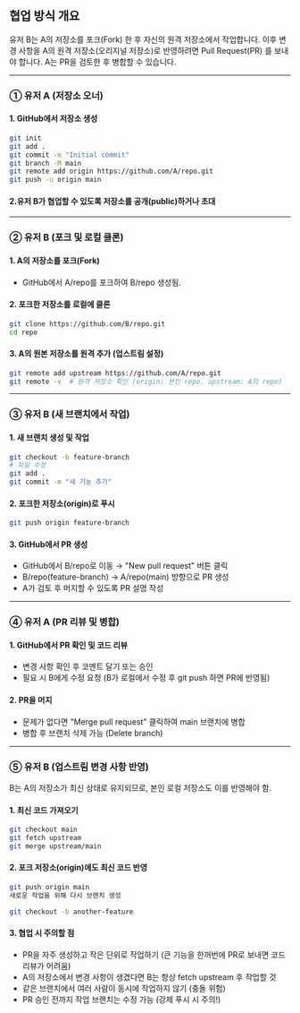 ## 협업 방식 개요
유저 B는 A의 저장소를 포크(Fork) 한 후 자신의 원격 저장소에서 작업합니다. 이후 변경 사항을 A의 원격 저장소(오리지널 저장소)로 반영하려면 Pull Request(PR) 를 보내야 합니다.
A는 PR을 검토한 후 병합할 수 있습니다.

---
### ① 유저 A (저장소 오너)
#### 1. GitHub에서 저장소 생성

``` sh
git init
git add .
git commit -m "Initial commit"
git branch -M main
git remote add origin https://github.com/A/repo.git
git push -u origin main
```

#### 2.유저 B가 협업할 수 있도록 저장소를 공개(public)하거나 초대

---

### ② 유저 B (포크 및 로컬 클론)
#### 1. A의 저장소를 포크(Fork)

* GitHub에서 A/repo를 포크하여 B/repo 생성됨.
#### 2. 포크한 저장소를 로컬에 클론

``` sh
git clone https://github.com/B/repo.git
cd repo
```
#### 3. A의 원본 저장소를 원격 추가 (업스트림 설정)

``` sh
git remote add upstream https://github.com/A/repo.git
git remote -v  # 원격 저장소 확인 (origin: 본인 repo, upstream: A의 repo)
```
---
### ③ 유저 B (새 브랜치에서 작업)
#### 1. 새 브랜치 생성 및 작업

``` sh
git checkout -b feature-branch
# 파일 수정
git add .
git commit -m "새 기능 추가"
```
#### 2. 포크한 저장소(origin)로 푸시

``` sh
git push origin feature-branch
```
#### 3. GitHub에서 PR 생성

* GitHub에서 B/repo로 이동 → "New pull request" 버튼 클릭
* B/repo(feature-branch) → A/repo(main) 방향으로 PR 생성
* A가 검토 후 머지할 수 있도록 PR 설명 작성
----
### ④ 유저 A (PR 리뷰 및 병합)
#### 1. GitHub에서 PR 확인 및 코드 리뷰

* 변경 사항 확인 후 코멘트 달기 또는 승인
* 필요 시 B에게 수정 요청 (B가 로컬에서 수정 후 git push 하면 PR에 반영됨)

#### 2. PR을 머지

* 문제가 없다면 "Merge pull request" 클릭하여 main 브랜치에 병합
* 병합 후 브랜치 삭제 가능 (Delete branch)

---

### ⑤ 유저 B (업스트림 변경 사항 반영)
B는 A의 저장소가 최신 상태로 유지되므로, 본인 로컬 저장소도 이를 반영해야 함.

#### 1. 최신 코드 가져오기

``` sh
git checkout main
git fetch upstream
git merge upstream/main
```

#### 2. 포크 저장소(origin)에도 최신 코드 반영

```sh
git push origin main
새로운 작업을 위해 다시 브랜치 생성
```

``` sh
git checkout -b another-feature
```

#### 3. 협업 시 주의할 점
* PR을 자주 생성하고 작은 단위로 작업하기 (큰 기능을 한꺼번에 PR로 보내면 코드 리뷰가 어려움)
* A의 저장소에서 변경 사항이 생겼다면 B는 항상 fetch upstream 후 작업할 것
* 같은 브랜치에서 여러 사람이 동시에 작업하지 않기 (충돌 위험)
* PR 승인 전까지 작업 브랜치는 수정 가능 (강제 푸시 시 주의!)

